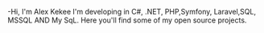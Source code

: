 -Hi, I'm Alex Kekee I'm developing in C#, .NET, PHP,Symfony, Laravel,SQL, MSSQL AND My SqL. Here you'll find some of my open source projects. 

<!---
Kyalo-kekee/Kyalo-kekee is a ✨ special ✨ repository because its `README.md` (this file) appears on your GitHub profile.
You can click the Preview link to take a look at your changes.
--->
